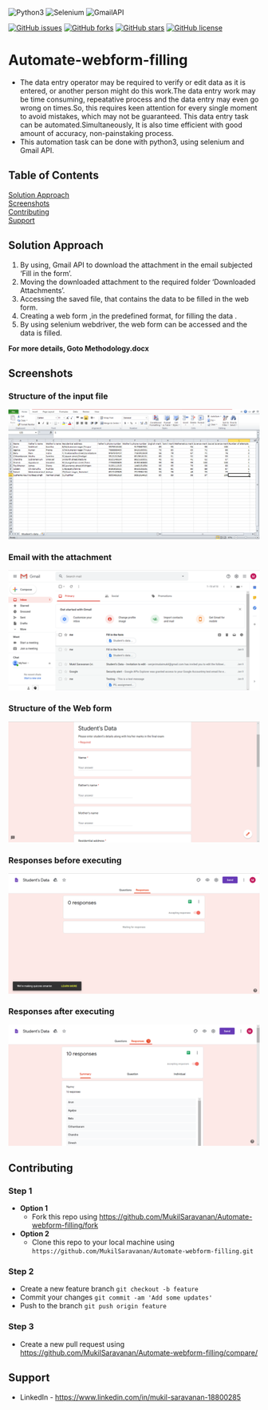 ![Python3](https://img.shields.io/badge/python-3-blue)
![Selenium](https://img.shields.io/badge/selenium-python-blue)
![GmailAPI](https://img.shields.io/badge/GmailAPI-python-blue)

[![GitHub issues](https://img.shields.io/github/issues/MukilSaravanan/Automate-webform-filling)](https://github.com/MukilSaravanan/Automate-webform-filling/issues)
[![GitHub forks](https://img.shields.io/github/forks/MukilSaravanan/Automate-webform-filling)](https://github.com/MukilSaravanan/Automate-webform-filling/network)
[![GitHub stars](https://img.shields.io/github/stars/MukilSaravanan/Automate-webform-filling)](https://github.com/MukilSaravanan/Automate-webform-filling/stargazers)
[![GitHub license](https://img.shields.io/github/license/MukilSaravanan/Automate-webform-filling)](https://github.com/MukilSaravanan/Automate-webform-filling/blob/master/LICENSE)

# Automate-webform-filling

* The data entry operator may be required to verify or edit data as it is entered, or another person might do this work.The data entry work may be time consuming, repeatative process and the data entry may even go wrong on times.So, this requires keen attention for every single moment to avoid mistakes, which  may not be guaranteed.
This data entry task can be automated.Simultaneously, It is also time efficient with good amount of accuracy, non-painstaking process.</br>
* This automation task can be done with python3, using selenium and Gmail API.

## Table of Contents  
[Solution Approach](#solution_approach)<br />
[Screenshots](#screenshots)<br />
[Contributing](#contributing) <br />
[Support](#support)<br />

## Solution Approach

1.	By using, Gmail API to download the attachment in the email subjected  ‘Fill in the form’.
2.	Moving the downloaded attachment to the required folder  ‘Downloaded Attachments’.
3.	Accessing the saved file, that contains the data to be filled in the web form.
4.	Creating a web form ,in the predefined format, for filling the data .
5.	By using selenium webdriver, the web form can be accessed and the data is filled.<br />

  **For more details, Goto Methodology.docx**
<a name="solution_approach"/>

## Screenshots

### Structure of the input file
![Structure of the input file](https://github.com/MukilSaravanan/Automate-webform-filling/blob/master/Screenshots/Structure%20of%20the%20input%20file.png)

### Email with the attachment
![Email with the attachment](https://github.com/MukilSaravanan/Automate-webform-filling/blob/master/Screenshots/Email%20with%20the%20attachment.png)

### Structure of the Web form
![Structure of the Web form](https://github.com/MukilSaravanan/Automate-webform-filling/blob/master/Screenshots/Structure%20of%20the%20web%20form.png)

### Responses before executing
![Responses before executing](https://github.com/MukilSaravanan/Automate-webform-filling/blob/master/Screenshots/Responses%20before%20executing.png)

### Responses after executing
![Responses after executing](https://github.com/MukilSaravanan/Automate-webform-filling/blob/master/Screenshots/Responses%20after%20executing.png)


<a name="screenshots"/>

## Contributing
  ### Step 1
  * **Option 1**
    - Fork this repo using https://github.com/MukilSaravanan/Automate-webform-filling/fork
  * **Option 2**
     - Clone this repo to your local machine using `https://github.com/MukilSaravanan/Automate-webform-filling.git`
  ### Step 2
  * Create a new feature branch `git checkout -b feature`
  * Commit your changes `git commit -am 'Add some updates'`
  * Push to the branch `git push origin feature`
  ### Step 3
  - Create a new pull request using https://github.com/MukilSaravanan/Automate-webform-filling/compare/ <a name="contributing"/>
## Support
* LinkedIn - https://www.linkedin.com/in/mukil-saravanan-18800285
